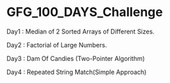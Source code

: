 # GFG_100_DAYS_Challenge
Day1 : Median of 2 Sorted Arrays of Different Sizes.

Day2 : Factorial of Large Numbers.

Day3 : Dam Of Candies (Two-Pointer Algorithm)

Day4 : Repeated String Match(Simple Approach)
